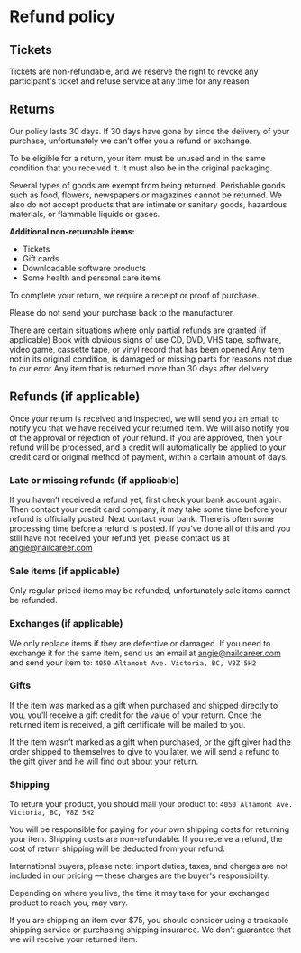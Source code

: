 
# Refund policy

## Tickets

Tickets are non-refundable, and we reserve the right to revoke any participant's ticket and refuse service at any time for any reason

## Returns

Our policy lasts 30 days. If 30 days have gone by since the delivery of your purchase, unfortunately we can’t offer you a refund or exchange.

To be eligible for a return, your item must be unused and in the same condition that you received it. It must also be in the original packaging.

Several types of goods are exempt from being returned. Perishable goods such as food, flowers, newspapers or magazines cannot be returned. We also do not accept products that are intimate or sanitary goods, hazardous materials, or flammable liquids or gases.

**Additional non-returnable items:**
- Tickets
- Gift cards
- Downloadable software products 
- Some health and personal care items 

To complete your return, we require a receipt or proof of purchase.

Please do not send your purchase back to the manufacturer.

There are certain situations where only partial refunds are granted (if applicable) 
Book with obvious signs of use 
CD, DVD, VHS tape, software, video game, cassette tape, or vinyl record that has been opened 
Any item not in its original condition, is damaged or missing parts for reasons not due to our error 
Any item that is returned more than 30 days after delivery

## Refunds (if applicable)

Once your return is received and inspected, we will send you an email to notify you that we have received your returned item. We will also notify you of the approval or rejection of your refund. 
If you are approved, then your refund will be processed, and a credit will automatically be applied to your credit card or original method of payment, within a certain amount of days.

### Late or missing refunds (if applicable)

If you haven’t received a refund yet, first check your bank account again. 
Then contact your credit card company, it may take some time before your refund is officially posted. 
Next contact your bank. There is often some processing time before a refund is posted. 
If you’ve done all of this and you still have not received your refund yet, please contact us at angie@nailcareer.com

### Sale items (if applicable)

Only regular priced items may be refunded, unfortunately sale items cannot be refunded.

### Exchanges (if applicable)

We only replace items if they are defective or damaged. If you need to exchange it for the same item, send us an email at angie@nailcareer.com and send your item to: `4050 Altamont Ave. Victoria, BC, V8Z 5H2`

### Gifts

If the item was marked as a gift when purchased and shipped directly to you, you’ll receive a gift credit for the value of your return. Once the returned item is received, a gift certificate will be mailed to you.

If the item wasn’t marked as a gift when purchased, or the gift giver had the order shipped to themselves to give to you later, we will send a refund to the gift giver and he will find out about your return.

### Shipping

To return your product, you should mail your product to: `4050 Altamont Ave. Victoria, BC, V8Z 5H2`

You will be responsible for paying for your own shipping costs for returning your item. Shipping costs are non-refundable. If you receive a refund, the cost of return shipping will be deducted from your refund.

International buyers, please note: import duties, taxes, and charges are not included in our pricing — these charges are the buyer's responsibility.

Depending on where you live, the time it may take for your exchanged product to reach you, may vary.

If you are shipping an item over $75, you should consider using a trackable shipping service or purchasing shipping insurance. We don’t guarantee that we will receive your returned item.
